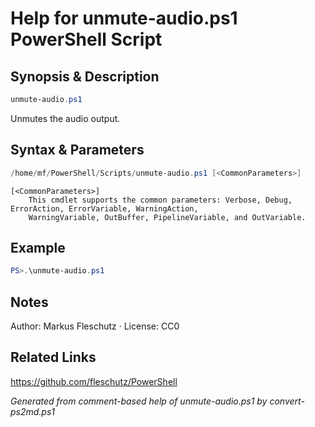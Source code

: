 # Help for unmute-audio.ps1 PowerShell Script

## Synopsis & Description
```powershell
unmute-audio.ps1
```

Unmutes the audio output.

## Syntax & Parameters
```powershell
/home/mf/PowerShell/Scripts/unmute-audio.ps1 [<CommonParameters>]
```

```
[<CommonParameters>]
    This cmdlet supports the common parameters: Verbose, Debug, ErrorAction, ErrorVariable, WarningAction, 
    WarningVariable, OutBuffer, PipelineVariable, and OutVariable.
```

## Example
```powershell
PS>.\unmute-audio.ps1
```


## Notes
Author: Markus Fleschutz · License: CC0

## Related Links
https://github.com/fleschutz/PowerShell

*Generated from comment-based help of unmute-audio.ps1 by convert-ps2md.ps1*
